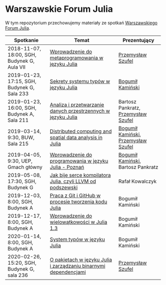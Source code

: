 # Warszawskie Forum Julia

W tym repozytorium przechowujemy materiały ze spotkań [Warszawskiego Forum Julia](https://www.meetup.com/Warszawskie-Forum-Julia/).

Spotkanie      | Temat | Prezentujący
---------------|-------|-------------
2018-11-07, 18:00, SGH, Budynek G, Aula VII | [Wprowadzenie do metaprogramowania w języku Julia](https://www.meetup.com/Warszawskie-Forum-Julia/events/255826450/) | [Przemysław Szufel](https://github.com/pszufe)
2019-01-23, 17:15, SGH, Budynek G, Sala 233 | [Sekrety systemu typów w języku Julia](https://www.meetup.com/Warszawskie-Forum-Julia/events/257779468/) | [Bogumił Kamiński](https://github.com/bkamins)
2019-01-23, 16:00, SGH, Budynek A, Sala 211 | [Analiza i przetwarzanie danych przestrzennych w języku Julia](https://www.meetup.com/Warszawskie-Forum-Julia/events/258932541/) | Bartosz Pankratz, [Przemysław Szufel](https://github.com/pszufe)
2019-03-14, 9:30, BUW, Sala 215 | [Distributed computing and spatial data analysis in Julia](https://www.meetup.com/Warszawskie-Forum-Julia/events/259429274/) | [Bogumił Kamiński](https://github.com/bkamins), [Przemysław Szufel](https://github.com/pszufe)
2019-04-05, 9:30, UEP, Gmach główny | [Wprowadzenie do programowania w języku Julia - Poznań](https://www.meetup.com/Warszawskie-Forum-Julia/events/260076240/) | [Bogumił Kamiński](https://github.com/bkamins), Bartosz Pankratz
2019-05-08, 17:30, SGH, Budynek G | [Jak bije serce kompilatora Julia, czyli LLVM od podszewski](https://www.meetup.com/Warszawskie-Forum-Julia/events/260737682/) | Rafał Kowalczyk
2019-12-03, 8:00, SGH, Budynek A | [Praca z Git i GitHub w procesie tworzenia kodu Julia](https://www.meetup.com/Warszawskie-Forum-Julia/events/266749823/) | Bogumił Kamiński
2019-12-17, 8:00, SGH, Budynek A | [Wprowadzenie do wielowątkowości w Julia 1.3](https://www.meetup.com/Warszawskie-Forum-Julia/events/266928094/) | Bogumił Kamiński
2020-01-14, 8:00, SGH, Budynek A | [System typów w języku Julia](https://www.meetup.com/Warszawskie-Forum-Julia/events/267246814/) | Bogumił Kamiński
2020-02-26, 15:20, SGH, Budynek G, sala 236 | [O pakietach w języku Julia i zarządzaniu binarnymi dependencjami](https://www.meetup.com/Warszawskie-Forum-Julia/events/268108418/) | [Przemysław Szufel](https://github.com/pszufe)
